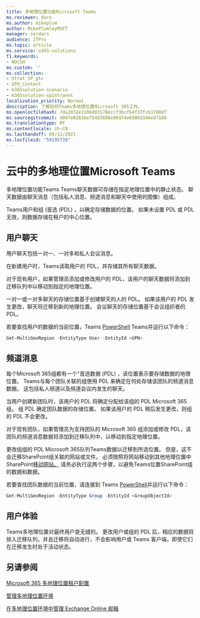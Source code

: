 ```yaml
---
title: 多地理位置功能Microsoft Teams
ms.reviewer: daro
ms.author: mikeplum
author: MikePlumleyMSFT
manager: serdars
audience: ITPro
ms.topic: article
ms.service: o365-solutions
f1.keywords:
- NOCSH
ms.custom: ''
ms.collection:
- Strat_SP_gtc
- SPO_Content
- m365solution-scenario
- m365solution-spintranet
localization_priority: Normal
description: 了解如何Teams多地理位置Microsoft 365工作。
ms.openlocfilehash: 7da2032e1106d03178eccf3bcfb4f37fc63780d7
ms.sourcegitcommit: d08fe0282be75483608e96df4e6986d346e97180
ms.translationtype: MT
ms.contentlocale: zh-CN
ms.lasthandoff: 09/12/2021
ms.locfileid: "59195739"
---
```

# <a name="multi-geo-capabilities-in-microsoft-teams"></a>云中的多地理位置Microsoft Teams

多地理位置功能Teams Teams聊天数据可存储在指定地理位置中的静止状态。 聊天数据由聊天消息（包括私人消息、频道消息和聊天中使用的图像）组成。

Teams用户和组 (首选 (PDL) ，以确定存储数据的位置。 如果未设置 PDL 或 PDL 无效，则数据存储在租户的中心位置。

## <a name="user-chat"></a>用户聊天

用户聊天包括一对一、一对多和私人会议消息。

在新建用户时，Teams读取用户的 PDL，并存储其所有聊天数据。

对于现有用户，如果管理员添加或修改用户的 PDL，该用户的聊天数据将添加到迁移队列中以移动到指定的地理位置。

一对一或一对多聊天的存储位置基于创建聊天的人的 PDL。 如果该用户的 PDL 发生更改，聊天将迁移到新的地理位置。 会议聊天的存储位置基于会议组织者的 PDL。

若要查找用户的数据的当前位置，Teams [PowerShell](/powershell/module/teams/connect-microsoftteams) Teams并运行以下命令：

```PowerShell
Get-MultiGeoRegion -EntityType User -EntityId <UPN>
```

## <a name="channel-messages"></a>频道消息

每个Microsoft 365组都有一个"首选数据 (PDL) ，该位置表示要存储数据的地理位置。 Teams与每个团队关联的组使用 PDL 来确定在何处存储该团队的频道消息数据。 这包括私人频道以及频道会议内发生的聊天。

当用户创建新团队时，该用户的 PDL 将确定分配给该组的 PDL Microsoft 365组。 组 PDL 确定团队数据的存储位置。 如果该用户的 PDL 稍后发生更改，则组的 PDL 不会更改。

对于现有团队，如果管理员为支持团队的 Microsoft 365 组添加或修改 PDL，该团队的频道消息数据将添加到迁移队列中，以移动到指定地理位置。

更改组组的 PDL Microsoft 365队列Teams数据以迁移到所选位置。 但是，这不会迁移SharePoint组关联的网站或文件。 必须按照将网站移动到其他地理位置中SharePoint[移动网站。](/microsoft-365/enterprise/move-sharepoint-between-geo-locations) 请务必执行这两个步骤，以避免Teams位置SharePoint组的数据和数据。

若要查找团队数据的当前位置，请连接到 Teams [PowerShell](/powershell/module/teams/connect-microsoftteams)并运行以下命令：

```PowerShell
Get-MultiGeoRegion -EntityType Group -EntityId <GroupObjectId>
```

## <a name="user-experience"></a>用户体验

Teams多地理位置对最终用户是无缝的。 更改用户或组的 PDL 后，相应的数据将排入迁移队列，并且迁移将自动进行，不会影响用户或 Teams 客户端，即使它们在迁移发生时处于活动状态。

## <a name="see-also"></a>另请参阅

[Microsoft 365 多地理位置租户配置](/microsoft-365/enterprise/multi-geo-tenant-configuration)

[管理多地理位置环境](administering-a-multi-geo-environment.md)

[在多地理位置环境中管理 Exchange Online 邮箱](administering-exchange-online-multi-geo.md)
